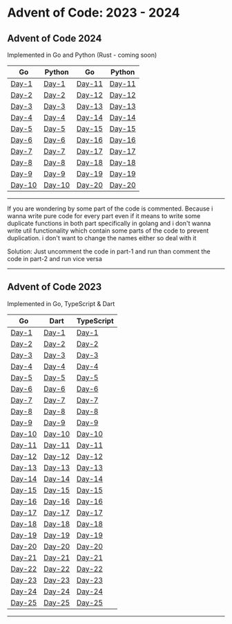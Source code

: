 # Advent of Code: 2023 - 2024

## Advent of Code 2024

Implemented in Go and Python (Rust - coming soon)

|**Go**|**Python**|**Go**|**Python**|
|------|----------|------|----------|
|[Day-1](2024/Go/Day1)|[Day-1](2024/Python/Day1)|[Day-11](2024/Go/Day11)|[Day-11](2024/Python/Day11)|
|[Day-2](2024/Go/Day2)|[Day-2](2024/Python/Day2)|[Day-12](2024/Go/Day12)|[Day-12](2024/Python/Day12)|
|[Day-3](2024/Go/Day3)|[Day-3](2024/Python/Day3)|[Day-13](2024/Go/Day13)|[Day-13](2024/Python/Day13)|
|[Day-4](2024/Go/Day4)|[Day-4](2024/Python/Day4)|[Day-14](2024/Go/Day14)|[Day-14](2024/Python/Day14)|
|[Day-5](2024/Go/Day5)|[Day-5](2024/Python/Day5)|[Day-15](2024/Go/Day15)|[Day-15](2024/Python/Day15)|
|[Day-6](2024/Go/Day6)|[Day-6](2024/Python/Day6)|[Day-16](2024/Go/Day16)|[Day-16](2024/Python/Day16)|
|[Day-7](2024/Go/Day7)|[Day-7](2024/Python/Day7)|[Day-17](2024/Go/Day17)|[Day-17](2024/Python/Day17)|
|[Day-8](2024/Go/Day8)|[Day-8](2024/Python/Day8)|[Day-18](2024/Go/Day18)|[Day-18](2024/Python/Day18)|
|[Day-9](2024/Go/Day9)|[Day-9](2024/Python/Day9)|[Day-19](2024/Go/Day19)|[Day-19](2024/Python/Day19)|
|[Day-10](2024/Go/Day10)|[Day-10](2024/Python/Day10)|[Day-20](2024/Go/Day20)|[Day-20](2024/Python/Day20)|

---
If you are wondering by some part of the code is commented. Because i wanna write  pure code for every part even if it means to write some duplicate functions in both part specifically in golang and i don't wanna write util functionality which contain some parts of the code to prevent duplication. i don't want to change the names either so deal with it

Solution: Just uncomment the code in part-1 and run than comment the code in part-2 and run vice versa

---

## Advent of Code 2023

Implemented in Go, TypeScript & Dart

|**Go**|**Dart**|**TypeScript**|
|------|--------|--------------|
|[Day-1](2023/Go/Day1)|[Day-1](2023/Dart/Day1)|[Day-1](2023/TypeScript/Day1)|
|[Day-2](2023/Go/Day2)|[Day-2](2023/Dart/Day2)|[Day-2](2023/TypeScript/Day2)|
|[Day-3](2023/Go/Day3)|[Day-3](2023/Dart/Day3)|[Day-3](2023/TypeScript/Day3)|
|[Day-4](2023/Go/Day4)|[Day-4](2023/Dart/Day4)|[Day-4](2023/TypeScript/Day4)|
|[Day-5](2023/Go/Day5)|[Day-5](2023/Dart/Day5)|[Day-5](2023/TypeScript/Day5)|
|[Day-6](2023/Go/Day6)|[Day-6](2023/Dart/Day6)|[Day-6](2023/TypeScript/Day6)|
|[Day-7](2023/Go/Day7)|[Day-7](2023/Dart/Day7)|[Day-7](2023/TypeScript/Day7)|
|[Day-8](2023/Go/Day8)|[Day-8](2023/Dart/Day8)|[Day-8](2023/TypeScript/Day8)|
|[Day-9](2023/Go/Day9)|[Day-9](2023/Dart/Day9)|[Day-9](2023/TypeScript/Day9)|
|[Day-10](2023/Go/Day10)|[Day-10](2023/Dart/Day10)|[Day-10](2023/TypeScript/Day10)|
|[Day-11](2023/Go/Day11)|[Day-11](2023/Dart/Day11)|[Day-11](2023/TypeScript/Day11)|
|[Day-12](2023/Go/Day12)|[Day-12](2023/Dart/Day12)|[Day-12](2023/TypeScript/Day12)|
|[Day-13](2023/Go/Day13)|[Day-13](2023/Dart/Day13)|[Day-13](2023/TypeScript/Day13)|
|[Day-14](2023/Go/Day14)|[Day-14](2023/Dart/Day14)|[Day-14](2023/TypeScript/Day14)|
|[Day-15](2023/Go/Day15)|[Day-15](2023/Dart/Day15)|[Day-15](2023/TypeScript/Day15)|
|[Day-16](2023/Go/Day16)|[Day-16](2023/Dart/Day16)|[Day-16](2023/TypeScript/Day16)|
|[Day-17](2023/Go/Day17)|[Day-17](2023/Dart/Day17)|[Day-17](2023/TypeScript/Day17)|
|[Day-18](2023/Go/Day18)|[Day-18](2023/Dart/Day18)|[Day-18](2023/TypeScript/Day18)|
|[Day-19](2023/Go/Day19)|[Day-19](2023/Dart/Day19)|[Day-19](2023/TypeScript/Day19)|
|[Day-20](2023/Go/Day20)|[Day-20](2023/Dart/Day20)|[Day-20](2023/TypeScript/Day20)|
|[Day-21](2023/Go/Day21)|[Day-21](2023/Dart/Day21)|[Day-21](2023/TypeScript/Day21)|
|[Day-22](2023/Go/Day22)|[Day-22](2023/Dart/Day22)|[Day-22](2023/TypeScript/Day22)|
|[Day-23](2023/Go/Day23)|[Day-23](2023/Dart/Day23)|[Day-23](2023/TypeScript/Day23)|
|[Day-24](2023/Go/Day24)|[Day-24](2023/Dart/Day24)|[Day-24](2023/TypeScript/Day24)|
|[Day-25](2023/Go/Day25)|[Day-25](2023/Dart/Day25)|[Day-25](2023/TypeScript/Day25)|

---
